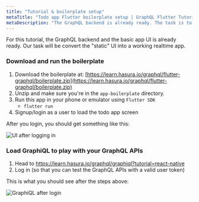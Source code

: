 ```yaml
---
title: "Tutorial & boilerplate setup"
metaTitle: "Todo app Flutter boilerplate setup | GraphQL Flutter Tutorial"
metaDescription: "The GraphQL backend is already ready. The task is to convert the static UI into a working realtime app in Flutter"
---
```


For this tutorial, the GraphQL backend and the basic app UI is already ready.
Our task will be convert the "static" UI into a working realtime app.

### Download and run the boilerplate


1. Download the boilerplate at: [https://learn.hasura.io/graphql/flutter-graphql/boilerplate.zip](https://learn.hasura.io/graphql/flutter-graphql/boilerplate.zip)
2. Unzip and make sure you're in the `app-boilerplate` directory.
3. Run this app in your phone or emulator using `Flutter SDK`
    - `flutter run`
4. Signup/login as a user to load the todo app screen

After you login, you should get something like this:

![UI after logging in](<!-- FIXME: Add the assets URL here -->)

### Load GraphiQL to play with your GraphQL APIs

1. Head to https://learn.hasura.io/graphql/graphiql?tutorial=react-native
2. Log in (so that you can test the GraphQL APIs with a valid user token)

This is what you should see after the steps above:

![GraphiQL after login](https://graphql-engine-cdn.hasura.io/learn-hasura/assets/graphql-react/graphiql-after-login.png)
